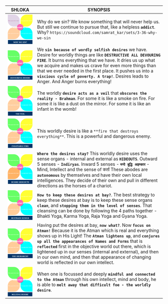 SHLOKA  |  SYNOPSIS
--|--
![3.36](../FLASHCARDS/3.36.svg)  | Why do we sin? We know something that will never help us. But still we continue to pursue that, like a  helpless **`addict`**. Why? `https://soundcloud.com/samrat_kar/sets/3-36-why-we-sin`
![3.37](../FLASHCARDS/3.37.svg)  | We **`sin because of wordly selfish desires`** we have. Desire for worldly things are like **`DESTRUCTIVE ALL DEVOURING FIRE`**. It burns everything that we have. It dries us up what we acquire and makes us crave for even more things than that we ever needed in the first place. It pushes us into a **`viscious cycle of poverty. A trap!`**. Desires leads to Anger. And Anger burns everything!
![3.38](../FLASHCARDS/3.38.svg)  | The worldly **`desire acts as a veil`** that **`obscures the reality - Brahman`**. For some it is like a smoke on fire. For some it is like a dust on the mirror. For some it is like an infant in the womb!
![3.39](../FLASHCARDS/3.39.svg)  | This worldly desire is like a `**fire that destroys everything**`. This is a powerful and dangerous enemy.
![3.40](../FLASHCARDS/3.40.svg)  | **`Where the desires stay?`** This worldly desire uses the sense organs - internal and external as **`HIDEOUTS`**. Outward 5 senses - **`Indiryas`**. Inward 5 senses - **`मनो बुद्धि अहम्कार`** - Mind, Intellect and the sense of कर्ता These abodes are **`autonomous`** by themselves and have their own local intelligences. They decide of their own and pull in different directions as the horses of a chariot.
![3.41](../FLASHCARDS/3.41.svg)  | **`How to keep these desires at bay?`**. The best strategy to keep these desires at bay is to keep these sense organs **`clean`**, and **`stopping them in the level of senses`**. That cleansing can be done by following the 4 paths together - Bhakti Yoga, Karma Yoga, Raja Yoga and Gyana Yoga.
![3.42](../FLASHCARDS/3.42.svg)  | Having put the desires at bay, **`now what?`**. Now **`focus on Atman!`** Because it is the Atman which is real and everything shows up in His Light! The **`Atman lightens up`**, and **`conjures up all the appearances of Names and Forms`** that is **`reflected`** first in the objective world out there, which is lightened up in our senses (internal and external), and then in our own mind, and then that appearance of changing world is reflected in our own intellect.
![3.42](../FLASHCARDS/3.43.svg)  | When one is focussed and deeply **`mindful and connected to the Atman`** through his own intellect, mind and body, he is able to **`melt away that difficult foe - the worldly desire`**.    |
